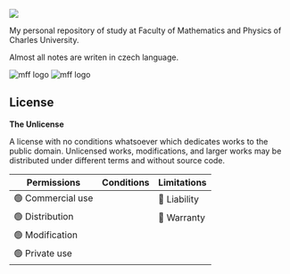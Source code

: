 ![](https://img.shields.io/github/repo-size/EbrithilNogare/mff?style=for-the-badge&logo=files&logoColor=white)

My personal repository of study at Faculty of Mathematics and Physics of Charles University.

Almost all notes are writen in czech language.

![mff logo](#gh-light-mode-only)
![mff logo](https://github.com/EbrithilNogare/mff/assets/22661032/181e3564-314d-4fb8-99c2-d8a0b501c33e#gh-dark-mode-only)
<picture>
  <source media="(prefers-color-scheme: dark)" srcset="https://github.com/EbrithilNogare/mff/assets/22661032/181e3564-314d-4fb8-99c2-d8a0b501c33e">
  <source media="(prefers-color-scheme: light)" srcset="https://github.com/EbrithilNogare/mff/assets/22661032/78d12798-128e-4a51-9080-73a451075596">
</picture>

## License
**The Unlicense**

A license with no conditions whatsoever which dedicates works to the public domain. Unlicensed works, modifications, and larger works may be distributed under different terms and without source code.

| Permissions      | Conditions | Limitations |
|------------------|------------|-------------|
| 🟢 Commercial use |            | 🔴 Liability   |
| 🟢 Distribution     |            | 🔴 Warranty    |
| 🟢 Modification     |            |             |
| 🟢 Private use      |            |             |
